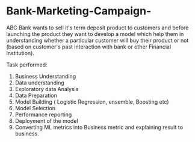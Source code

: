 # Bank-Marketing-Campaign-

ABC Bank wants to sell it's term deposit product to customers and before launching the product they want to develop a model which help them in understanding whether a particular customer will buy their product or not (based on customer's past interaction with bank or other Financial Institution).

Task performed:

1. Business Understanding
2. Data understanding
3. Exploratory data Analysis
4. Data Preparation
5. Model Building ( Logistic Regression, ensemble, Boosting etc)
6. Model Selection
7. Performance reporting
8. Deployment of the model
9. Converting ML metrics into Business metric and explaining result to business.
